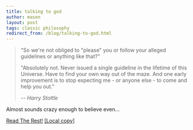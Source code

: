 ```yaml
---
title: talking to god
author: masen
layout: post
tags: classic philosophy
redirect_from: /blog/talking-to-god.html
---
```


> \"So we\'re not obliged to \"please\" you or follow your alleged
> guidelines or anything like that?\"
>
> \"Absolutely not. Never issued a single guideline in the lifetime of
> this Universe. Have to find your own way out of the maze. And one
> early improvement is to stop expecting me - or anyone else - to come
> and help you out.\"
>
> *\-- Harry Stottle*

Almost sounds crazy enough to believe even\...

[Read The Rest!](http://www.fullmoon.nu/articles/art.php?id=tal)
[\[Local copy\]](/downloads/files/talking-to-god.pdf)
